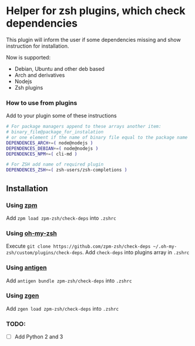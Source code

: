 # Helper for zsh plugins, which check dependencies

This plugin will inform the user if some dependencies missing and show instruction for installation.

Now is supported:
* Debian, Ubuntu and other deb based
* Arch and derivatives
* Nodejs
* Zsh plugins


### How to use from plugins

Add to your plugin some of these instructions

```sh
# For package managers append to these arrays another item: 
# binary_file@package_for_instalation
# or one element if the name of binary file equal to the package name
DEPENDENCES_ARCH+=( node@nodejs ) 
DEPENDENCES_DEBIAN+=( node@nodejs )
DEPENDENCES_NPM+=( cli-md )

# For ZSH add name of required plugin
DEPENDENCES_ZSH+=( zsh-users/zsh-completions )
```

## Installation

### Using [zpm](https://github.com/zpm-zsh/zpm)

Add `zpm load zpm-zsh/check-deps` into `.zshrc`

### Using [oh-my-zsh](https://github.com/robbyrussell/oh-my-zsh)

Execute `git clone https://github.com/zpm-zsh/check-deps ~/.oh-my-zsh/custom/plugins/check-deps`. Add `check-deps` into plugins array in `.zshrc`

### Using [antigen](https://github.com/zsh-users/antigen)

Add `antigen bundle zpm-zsh/check-deps` into `.zshrc`

### Using [zgen](https://github.com/tarjoilija/zgen)

Add `zgen load zpm-zsh/check-deps` into `.zshrc`

### TODO:


- [ ] Add Python 2 and 3 
